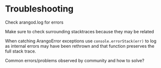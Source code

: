Troubleshooting
===============

Check arangod.log for errors

Make sure to check surrounding stacktraces because they may be related

When catching ArangoError exceptions use `console.errorStack(err)` to log as internal errors may have been rethrown and that function preserves the full stack trace.

Common errors/problems observed by community and how to solve?
